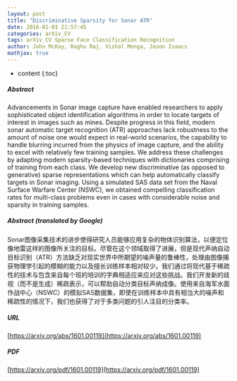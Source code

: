 ```yaml
---
layout: post
title: "Discriminative Sparsity for Sonar ATR"
date: 2016-01-01 21:57:45
categories: arXiv_CV
tags: arXiv_CV Sparse Face Classification Recognition
author: John McKay, Raghu Raj, Vishal Monga, Jason Isaacs
mathjax: true
---
```


* content
{:toc}

##### Abstract
Advancements in Sonar image capture have enabled researchers to apply sophisticated object identification algorithms in order to locate targets of interest in images such as mines. Despite progress in this field, modern sonar automatic target recognition (ATR) approaches lack robustness to the amount of noise one would expect in real-world scenarios, the capability to handle blurring incurred from the physics of image capture, and the ability to excel with relatively few training samples. We address these challenges by adapting modern sparsity-based techniques with dictionaries comprising of training from each class. We develop new discriminative (as opposed to generative) sparse representations which can help automatically classify targets in Sonar imaging. Using a simulated SAS data set from the Naval Surface Warfare Center (NSWC), we obtained compelling classification rates for multi-class problems even in cases with considerable noise and sparsity in training samples.

##### Abstract (translated by Google)
Sonar图像采集技术的进步使得研究人员能够应用复杂的物体识别算法，以便定位像地雷这样的图像所关注的目标。尽管在这个领域取得了进展，但是现代声纳自动目标识别（ATR）方法缺乏对现实世界中所期望的噪声量的鲁棒性，处理由图像捕获物理学引起的模糊的能力以及擅长训练样本相对较少。我们通过将现代基于稀疏性的技术与包含来自每个班的培训的字典相适应来应对这些挑战。我们开发新的歧视（而不是生成）稀疏表示，可以帮助自动分类目标声纳成像。使用来自海军水面作战中心（NSWC）的模拟SAS数据集，即使在训练样本中具有相当大的噪声和稀疏性的情况下，我们也获得了对于多类问题的引人注目的分类率。

##### URL
[https://arxiv.org/abs/1601.00119](https://arxiv.org/abs/1601.00119)

##### PDF
[https://arxiv.org/pdf/1601.00119](https://arxiv.org/pdf/1601.00119)

